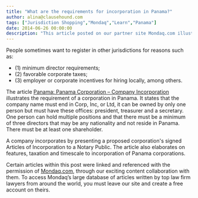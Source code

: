 ```yaml
---
title: "What are the requirements for incorporation in Panama?"
author: alina@clausehound.com
tags: ["Jurisdiction Shopping","Mondaq","Learn","Panama"]
date: 2014-06-26 00:00:00
description: "This article posted on our partner site Mondaq.com illustrates the requirement of a corporation in Panama."
---
```


People sometimes want to register in other jurisdictions for reasons such as:
- (1) minimum director requirements; 
- (2) favorable corporate taxes; 
- (3) employer or corporate incentives for hiring locally, among others. 

The article [Panama: Panama Corporation – Company Incorporation](http://www.mondaq.com/x/323272/offshore+financial+centres/Panama+Corporation+Company+Incorporation) illustrates the requirement of a corporation in Panama. It states that the company name must end in Corp, Inc, or Ltd, it can be owned by only one person but must have these offices: president, treasurer and a secretary. One person can hold multiple positions and that there must be a minimum of three directors that may be any nationality and not reside in Panama. There must be at least one shareholder. 

A company incorporates by presenting a proposed corporation's signed Articles of Incorporation to a Notary Public. The article also elaborates on features, taxation and timescale to incorporation of Panama corporations.

Certain articles within this post were linked and referenced with the permission of [Mondaq.com](https://www.mondaq.com/?clear=true), through our exciting content collaboration with them.  To access Mondaq’s large database of articles written by top law firm lawyers from around the world, you must leave our site and create a free account on theirs.
